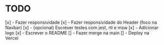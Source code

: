# TODO

[x] - Fazer responsividade
[x] - Fazer responsividade do Header (foco na Navbar)
[x] - (opcional) Escrever testes com jest, rtl e msw
[x] - Adicionar logo
[x] - Escrever o README
[] - Fazer merge na main
[] - Deploy na Vercel
